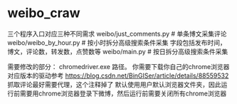 # weibo_craw

三个程序入口对应三种不同需求
weibo/just_comments.py # 单条博文采集评论
weibo/weibo_by_hour.py  # 按小时拆分高级搜索条件采集 字段包括发布时间，博文，评论数，转发数，点赞数等
weibo/main.py  # 按日拆分高级搜索条件采集
 
 
需要修改的部分：
chromedriver.exe 路径。 你需要下载你自己的chrome浏览器对应版本的驱动参考 https://blog.csdn.net/BinGISer/article/details/88559532
抓取评论最好需要代理，这个注释掉了
默认使用用户默认浏览器文件夹，因此运行前需要用chrome浏览器登录下微博，然后运行前需要关闭所有chrome浏览器
